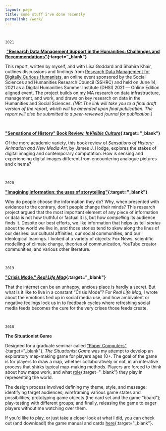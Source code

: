 ```yaml
---
layout: page
title: some stuff i've done recently
permalink: /work/
---
```

<br>

`2021`

![]()
**["Research Data Management Support in the Humanities: Challenges and Recommendations"](https://ospolicyobservatory.uvic.ca/draft-report-rdm/){:target="_blank"}**

This report, written by myself, and with Lisa Goddard and Shahira Khair, outlines discussions and findings from [Research Data Management for Digitally Curious Humanists](https://osf.io/6vepj/wiki/home/), an online event sponsored by the Social Sciences and Humanities Research Council (SSHRC) and held on June 14, 2021 as a Digital Humanities Summer Institute (DHSI) 2021 –– Online Edition aligned event. The project builds on my MA research on data infrastructure, management, and work, and draws on key research on data in the Humanities and Social Sciences. *(NB: The link will take you to a final draft version of the report, which will be amended upon final publication. The report will also be submitted to a peer-reviewed journal for publication.)*

<br>

**["Sensations of History" Book Review, *InVisible Culture*](https://ivc.lib.rochester.edu/sensations-of-history-animation-and-new-media-art/){:target="_blank"}**

Of the more academic variety, this book review of *Sensations of History: Animation and New Media Art*, by James J. Hodge, explores the stakes of digital imaging and contemporary computation. How is sensing and experiencing digital images different from encountering analogue pictures and cinema?

<br>

`2020`

**["Imagining information: the uses of storytelling"](https://dspace.library.uvic.ca:8443/handle/1828/12555){:target="_blank"}**

Why do people choose the information they do? Why, when presented with evidence to the contrary, don't people change their minds? This research project argued that the most important element of any piece of information or data is not how truthful or factual it is, but how *compelling* its audience finds it. Despite our best efforts, we like information that helps us tell *stories* about the world we live in, and those stories tend to skew along the lines of our desires: our cultural affinities, our social communities, and our ideological leanings. I looked at a variety of objects: Fox News, scientific modelling of climate change, theories of communication, YouTube creator communities, and various other literature.

<br>

`2019`

**["Crisis Mode," *Real Life Mag*](https://reallifemag.com/crisis-mode/){:target="_blank"}**

That the internet can be an unhappy, anxious place is hardly a secret. But what is it like to live in a constant “Crisis Mode”? For *Real Life Mag*, I wrote about the emotions tied up in social media use, and how ambivalent or negative feelings lock us in to feedback cycles where refreshing social media feeds becomes the cure for the very crises those feeds create.

<br>

`2018`

**The Situationist Game**

Designed for a graduate seminar called [“Paper Computers"](https://jntry.work/papercomputers/){:target="_blank"}, *The Situationist Game* was my attempt to develop an exploratory map-making game for players ages 10+. The goal of the game is for players to draw a map, whether collaboratively or not, in an interative process that shirks typical map-making methods. Players are forced to think about how maps work, and what [role](https://www.radicalphilosophy.com/article/the-map-is-the-territory){:target="_blank"} they play in representing the world.

The design process involved defining my theme, style, and message; identifying target audiences; wireframing various game states and possibilities; prototyping game objects (the card set and the game “board”); play-testing with different groups; and finally, releasing the game to eager players without me watching over them.

If you'd like to play, or just take a closer look at what I did, you can check out (and download!) the game manual and cards [here](https://www.dropbox.com/sh/0jj47y50x5vj3h0/AADt-DojNw9pNoQoKoWMXxF4a?dl=0){:target="_blank"}.
